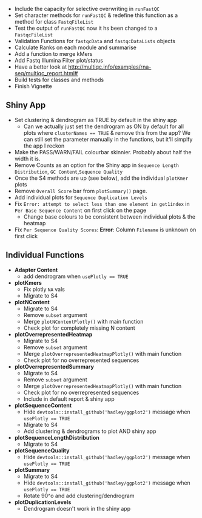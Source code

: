- Include the capacity for selective overwriting in `runFastQC`
- Set character methods for `runFastQC` & redefine this function as a method for class `FastqFileList`
- Test the output of `runFastQC` now it hs been changed to a `FastqcFileList`
- Validation Functions for `fastqcData` and `fastqcDataLists` objects
- Calculate Ranks on each module and summarise
- Add a function to merge kMers
- Add Fastq Illumina Filter plot/status
- Have a better look at http://multiqc.info/examples/rna-seq/multiqc_report.html#
- Build tests for classes and methods
- Finish Vignette

## Shiny App

- Set clustering & dendrogram as TRUE by default in the shiny app
   - Can we actually just set the dendrogram as ON by default for all plots where `clusterNames == TRUE` & remove this from the app? We can still set the parameter manually in the functions, but it'll simplfy the app I reckon
- Make the PASS/WARN/FAIL colourbar skinnier. Probably about half the width it is.   
- Remove Counts as an option for the Shiny app in `Sequence Length Distribution`, `GC Content`,`Sequence Quality`
- Once the S4 methods are up (see below), add the individual `plotKmer` plots
- Remove `Overall Score` bar from `plotSummary()` page.
- Add individual plots for `Sequence Duplication Levels`
- Fix `Error: attempt to select less than one element in get1index` in `Per Base Sequence Content` on first click on the page
    - Change base colours to be consistent between individual plots & the heatmap
- Fix `Per Sequence Quality Scores`: **Error**: Column `Filename` is unknown on first click   

## Individual Functions

- **Adapter Content**
    - add dendrogram when `usePlotly == TRUE`
- **plotKmers**
    - Fix plotly `NA` vals
    - Migrate to S4
- **plotNContent**
    - Migrate to S4
    - Remove `subset` argument
    - Merge `plotNContentPlotly()` with main function
    - Check plot for completely missing N content
- **plotOverrepresentedHeatmap**
    - Migrate to S4
    - Remove `subset` argument
    - Merge `plotOverrepresentedHeatmapPlotly()` with main function
    - Check plot for no overrepresented sequences
- **plotOverrepresentedSummary**
    - Migrate to S4
    - Remove `subset` argument
    - Merge `plotOverrepresentedHeatmapPlotly()` with main function
    - Check plot for no overrepresented sequences    
    - Include in default report & shiny app
- **plotSequenceContent**
    - Hide `devtools::install_github('hadley/ggplot2')` message when `usePlotly == TRUE`
    - Migrate to S4
    - Add clustering & dendrograms to plot AND shiny app
- **plotSequenceLengthDistribution**
    - Migrate to S4
- **plotSequenceQuality**
    - Hide `devtools::install_github('hadley/ggplot2')` message when `usePlotly == TRUE`
- **plotSummary**
    - Migrate to S4
    - Hide `devtools::install_github('hadley/ggplot2')` message when `usePlotly == TRUE`
    - Rotate 90^o and add clustering/dendrogram
- **plotDuplicationLevels**
    - Dendrogram doesn't work in the shiny app
